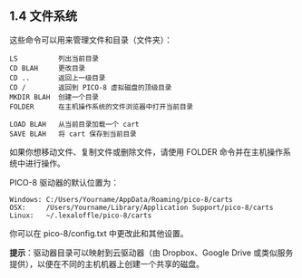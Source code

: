 ## 1.4 文件系统

这些命令可以用来管理文件和目录（文件夹）：

```
LS          列出当前目录
CD BLAH     更改目录
CD ..       返回上一级目录
CD /        返回到 PICO-8 虚拟磁盘的顶级目录
MKDIR BLAH  创建一个目录
FOLDER      在主机操作系统的文件浏览器中打开当前目录

LOAD BLAH   从当前目录加载一个 cart
SAVE BLAH   将 cart 保存到当前目录
```

如果你想移动文件、复制文件或删除文件，请使用 FOLDER 命令并在主机操作系统中进行操作。

PICO-8 驱动器的默认位置为：

```
Windows: C:/Users/Yourname/AppData/Roaming/pico-8/carts
OSX:     /Users/Yourname/Library/Application Support/pico-8/carts
Linux:   ~/.lexaloffle/pico-8/carts
```

你可以在 pico-8/config.txt 中更改此和其他设置。

**提示**：驱动器目录可以映射到云驱动器（由 Dropbox、Google Drive 或类似服务提供），以便在不同的主机机器上创建一个共享的磁盘。